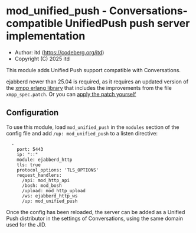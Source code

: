 # mod_unified_push - Conversations-compatible UnifiedPush push server implementation

- Author: itd (https://codeberg.org/itd)
- Copyright (C) 2025 itd

This module adds Unified Push support compatible with Conversations.

ejabberd newer than 25.04 is required,
as it requires an updated version of the
[xmpp erlang library](https://github.com/processone/xmpp)
that includes the improvements from the file `xmpp_spec.patch`.
Or you can
[apply the patch yourself](https://github.com/processone/xmpp/issues/9#issue-205855303)

## Configuration

To use this module, load `mod_unified_push` in the `modules` section of the config file and add `/up: mod_unified_push` to a listen directive:

```
  -
    port: 5443
    ip: "::"
    module: ejabberd_http
    tls: true
    protocol_options: 'TLS_OPTIONS'
    request_handlers:
      /api: mod_http_api
      /bosh: mod_bosh
      /upload: mod_http_upload
      /ws: ejabberd_http_ws
      /up: mod_unified_push
```

Once the config has been reloaded, the server can be added as a Unified Push distributor in the settings of Conversations, using the same domain used for the JID.
